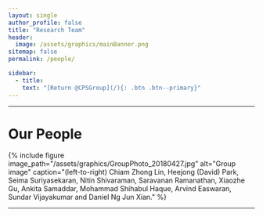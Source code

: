 ```yaml
---
layout: single
author_profile: false
title: "Research Team"
header:
  image: /assets/graphics/mainBanner.png
sitemap: false
permalink: /people/

sidebar:
  - title:
    text: "[Return @CPSGroup](/){: .btn .btn--primary}"
---
```


******

# Our People

{% include figure image_path="/assets/graphics/GroupPhoto_20180427.jpg" alt="Group image" caption="(left-to-right) Chiam Zhong Lin, Heejong (David) Park, Seima Suriyasekaran, Nitin Shivaraman, Saravanan Ramanathan, Xiaozhe Gu, Ankita Samaddar, Mohammad Shihabul Haque, Arvind Easwaran, Sundar Vijayakumar and Daniel Ng Jun Xian." %}


******
